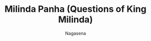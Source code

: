 ---
title: "Milinda Panha (Questions of King Milinda)"
author: ["Nagasena"]
year: -100
language: ["Pali"]
genre: ["Buddhist Philosophy", "Dialogues", "Religious Literature"]
description: "The Milinda Panha ('Questions of King Milinda') is a renowned Buddhist philosophical dialogue composed circa 2nd century BCE, recording conversations between the Indo-Greek King Menander I (Milinda) and the Buddhist monk Nagasena. This extraordinary text represents one of history's most significant cross-cultural philosophical encounters, where Greek dialectical method meets Buddhist analytical wisdom."
collections: ['buddhist-texts', 'pali-literature', 'ancient-wisdom']
sources:
  - name: "Internet Archive"
    url: "https://archive.org/details/milindapahobeing00tren"
    type: "other"
  - name: "Sacred Texts"
    url: "https://sacred-texts.com/bud/sbe35/index.htm"
    type: "other"
references:
  - name: "Wikipedia: Milinda Panha"
    url: "https://en.wikipedia.org/wiki/Milinda_Panha"
    type: "wikipedia"
  - name: "Wikipedia: Menander I"
    url: "https://en.wikipedia.org/wiki/Menander_I"
    type: "wikipedia"
  - name: "Wikipedia: Nagasena"
    url: "https://en.wikipedia.org/wiki/Nagasena"
    type: "wikipedia"
  - name: "Wikipedia: Indo-Greek Kingdom"
    url: "https://en.wikipedia.org/wiki/Indo-Greek_Kingdom"
    type: "wikipedia"
  - name: "Wikipedia: Greco-Buddhism"
    url: "https://en.wikipedia.org/wiki/Greco-Buddhism"
    type: "wikipedia"
  - name: "Open Library: Milinda Panha (Questions of"
    url: "https://openlibrary.org/search?q=Milinda+Panha+Questions+of+King+Milinda+Nagasena"
    type: "other"
featured: true
publishDate: 2025-10-30
tags: ['philosophy', 'buddhism', 'religious']
---